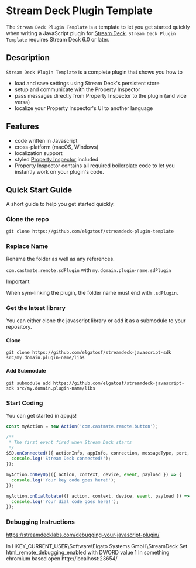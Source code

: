
# Stream Deck Plugin Template

The `Stream Deck Plugin Template` is a template to let you get started quickly when writing a JavaScript plugin for [Stream Deck](https://docs.elgato.com/sdk/). `Stream Deck Plugin Template` requires Stream Deck 6.0 or later.

## Description

`Stream Deck Plugin Template` is a complete plugin that shows you how to

- load and save settings using Stream Deck's persistent store
- setup and communicate with the Property Inspector
- pass messages directly from Property Inspector to the plugin (and vice versa)
- localize your Property Inspector's UI to another language

## Features

- code written in Javascript
- cross-platform (macOS, Windows)
- localization support
- styled [Property Inspector](https://developer.elgato.com/documentation/stream-deck/sdk/property-inspector/) included
- Property Inspector contains all required boilerplate code to let you instantly work on your plugin's code.

## Quick Start Guide

A short guide to help you get started quickly.

### Clone the repo

```git clone https://github.com/elgatosf/streamdeck-plugin-template```

### Replace Name

Rename the folder as well as any references.

`com.castmate.remote.sdPlugin` with `my.domain.plugin-name.sdPlugin`

> [!IMPORTANT]  
> When sym-linking the plugin, the folder name must end with `.sdPlugin`.

### Get the latest library

You can either clone the javascript library or add it as a submodule to your repository.

#### Clone

```git clone https://github.com/elgatosf/streamdeck-javascript-sdk src/my.domain.plugin-name/libs```

#### Add Submodule

```git submodule add https://github.com/elgatosf/streamdeck-javascript-sdk src/my.domain.plugin-name/libs```

### Start Coding

You can get started in app.js!

```javascript
const myAction = new Action('com.castmate.remote.button');

/**
 * The first event fired when Stream Deck starts
 */
$SD.onConnected(({ actionInfo, appInfo, connection, messageType, port, uuid }) => {
  console.log('Stream Deck connected!');
});

myAction.onKeyUp(({ action, context, device, event, payload }) => {
  console.log('Your key code goes here!');
});

myAction.onDialRotate(({ action, context, device, event, payload }) => {
  console.log('Your dial code goes here!');
});
```

### Debugging Instructions

https://streamdecklabs.com/debugging-your-javascript-plugin/

In HKEY_CURRENT_USER\Software\Elgato Systems GmbH\StreamDeck
Set html_remote_debugging_enabled with DWORD value 1
In something chromium based open http://localhost:23654/ 